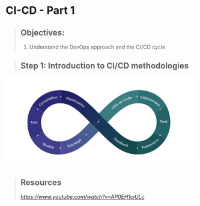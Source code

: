 # CI-CD - Part 1
> ## Objectives:
> 1. Understand the DevOps approach and the CI/CD cycle





> ## Step 1: Introduction to CI/CD methodologies
<img src="./devops.png">

> 
> ## Resources
> *https://www.youtube.com/watch?v=AP0EH1ciULc*

